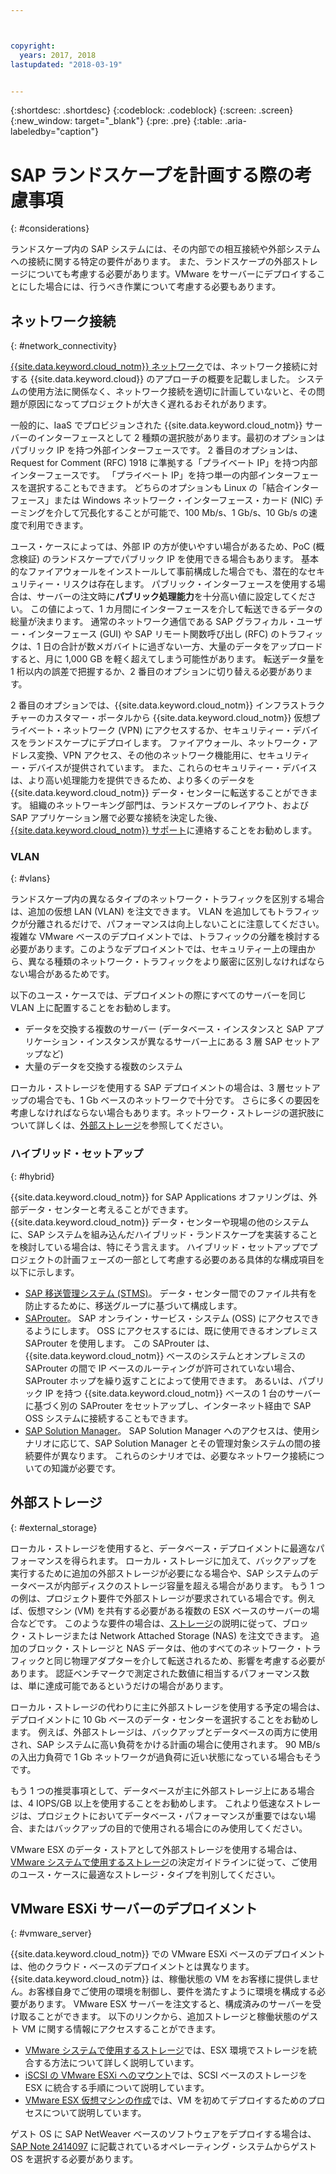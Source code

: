 ```yaml
---



copyright:
  years: 2017, 2018
lastupdated: "2018-03-19"


---
```


{:shortdesc: .shortdesc}
{:codeblock: .codeblock}
{:screen: .screen}
{:new_window: target="_blank"}
{:pre: .pre}
{:table: .aria-labeledby="caption"}

# SAP ランドスケープを計画する際の考慮事項
{: #considerations}

ランドスケープ内の SAP システムには、その内部での相互接続や外部システムへの接続に関する特定の要件があります。 また、ランドスケープの外部ストレージについても考慮する必要があります。VMware をサーバーにデプロイすることにした場合には、行うべき作業について考慮する必要もあります。

## ネットワーク接続
{: #network_connectivity}

[{{site.data.keyword.cloud_notm}} ネットワーク](/docs/infrastructure/sap-netweaver/sap-about.html#ibm_cloud_network)では、ネットワーク接続に対する {{site.data.keyword.cloud}} のアプローチの概要を記載しました。 システムの使用方法に関係なく、ネットワーク接続を適切に計画していないと、その問題が原因になってプロジェクトが大きく遅れるおそれがあります。 

一般的に、IaaS でプロビジョンされた {{site.data.keyword.cloud_notm}} サーバーのインターフェースとして 2 種類の選択肢があります。最初のオプションはパブリック IP を持つ外部インターフェースです。 2 番目のオプションは、Request for Comment (RFC) 1918 に準拠する「プライベート IP」を持つ内部インターフェースです。 「プライベート IP」を持つ単一の内部インターフェースを選択することもできます。 どちらのオプションも Linux の「結合インターフェース」または Windows ネットワーク・インターフェース・カード (NIC) チーミングを介して冗長化することが可能で、100 Mb/s、1 Gb/s、10 Gb/s の速度で利用できます。

ユース・ケースによっては、外部 IP の方が使いやすい場合があるため、PoC (概念検証) のランドスケープでパブリック IP を使用できる場合もあります。 基本的なファイアウォールをインストールして事前構成した場合でも、潜在的なセキュリティー・リスクは存在します。 パブリック・インターフェースを使用する場合は、サーバーの注文時に**パブリック処理能力**を十分高い値に設定してください。 この値によって、1 カ月間にインターフェースを介して転送できるデータの総量が決まります。 通常のネットワーク通信である SAP グラフィカル・ユーザー・インターフェース (GUI) や SAP リモート関数呼び出し (RFC) のトラフィックは、1 日の合計が数メガバイトに過ぎない一方、大量のデータをアップロードすると、月に 1,000 GB を軽く超えてしまう可能性があります。 転送データ量を 1 桁以内の誤差で把握するか、2 番目のオプションに切り替える必要があります。

2 番目のオプションでは、{{site.data.keyword.cloud_notm}} インフラストラクチャーのカスタマー・ポータルから {{site.data.keyword.cloud_notm}} 仮想プライベート・ネットワーク (VPN) にアクセスするか、セキュリティー・デバイスをランドスケープにデプロイします。 ファイアウォール、ネットワーク・アドレス変換、VPN アクセス、その他のネットワーク機能用に、セキュリティー・デバイスが提供されています。 また、これらのセキュリティー・デバイスは、より高い処理能力を提供できるため、より多くのデータを {{site.data.keyword.cloud_notm}} データ・センターに転送することができます。 組織のネットワーキング部門は、ランドスケープのレイアウト、および SAP アプリケーション層で必要な接続を決定した後、[{{site.data.keyword.cloud_notm}} サポート](https://console.bluemix.net/docs/get-support/howtogetsupport.html#getting-customer-support)に連絡することをお勧めします。

### VLAN
{: #vlans}

ランドスケープ内の異なるタイプのネットワーク・トラフィックを区別する場合は、追加の仮想 LAN (VLAN) を注文できます。 VLAN を追加してもトラフィックが分離されるだけで、パフォーマンスは向上しないことに注意してください。 複雑な VMware ベースのデプロイメントでは、トラフィックの分離を検討する必要があります。このようなデプロイメントでは、セキュリティー上の理由から、異なる種類のネットワーク・トラフィックをより厳密に区別しなければならない場合があるためです。

以下のユース・ケースでは、デプロイメントの際にすべてのサーバーを同じ VLAN 上に配置することをお勧めします。
  *	データを交換する複数のサーバー (データベース・インスタンスと SAP アプリケーション・インスタンスが異なるサーバー上にある 3 層 SAP セットアップなど)
  *	大量のデータを交換する複数のシステム

ローカル・ストレージを使用する SAP デプロイメントの場合は、3 層セットアップの場合でも、1 Gb ベースのネットワークで十分です。 さらに多くの要因を考慮しなければならない場合もあります。ネットワーク・ストレージの選択肢について詳しくは、[外部ストレージ](/docs/infrastructure/sap-netweaver/sap-considerations.html#external_storage)を参照してください。

### ハイブリッド・セットアップ
{: #hybrid}

{{site.data.keyword.cloud_notm}} for SAP Applications オファリングは、外部データ・センターと考えることができます。{{site.data.keyword.cloud_notm}} データ・センターや現場の他のシステムに、SAP システムを組み込んだハイブリッド・ランドスケープを実装することを検討している場合は、特にそう言えます。 ハイブリッド・セットアップでプロジェクトの計画フェーズの一部として考慮する必要のある具体的な構成項目を以下に示します。

  *	[SAP 移送管理システム (STMS)](https://help.sap.com/saphelp_me60/helpdata/en/c4/6045377b52253de10000009b38f889/frameset.htm)。 データ・センター間でのファイル共有を防止するために、移送グループに基づいて構成します。
  *	[SAProuter](https://support.sap.com/en/tools/connectivity-tools/saprouter.html)。 SAP オンライン・サービス・システム (OSS) にアクセスできるようにします。 OSS にアクセスするには、既に使用できるオンプレミス SAProuter を使用します。 この SAProuter は、{{site.data.keyword.cloud_notm}} ベースのシステムとオンプレミスの SAProuter の間で IP ベースのルーティングが許可されていない場合、SAProuter ホップを繰り返すことによって使用できます。 あるいは、パブリック IP を持つ {{site.data.keyword.cloud_notm}} ベースの 1 台のサーバーに基づく別の SAProuter をセットアップし、インターネット経由で SAP OSS システムに接続することもできます。
  *	[SAP Solution Manager](https://support.sap.com/en/solution-manager.html)。 SAP Solution Manager へのアクセスは、使用シナリオに応じて、SAP Solution Manager とその管理対象システムの間の接続要件が異なります。 これらのシナリオでは、必要なネットワーク接続についての知識が必要です。  

## 外部ストレージ
{: #external_storage}

ローカル・ストレージを使用すると、データベース・デプロイメントに最適なパフォーマンスを得られます。 ローカル・ストレージに加えて、バックアップを実行するために追加の外部ストレージが必要になる場合や、SAP システムのデータベースが内部ディスクのストレージ容量を超える場合があります。 もう 1 つの例は、プロジェクト要件で外部ストレージが要求されている場合です。例えば、仮想マシン (VM) を共有する必要がある複数の ESX ベースのサーバーの場合などです。 このような要件の場合は、[ストレージ](/docs/infrastructure/sap-netweaver/sap-general-iaas-concepts.html#storage)の説明に従って、ブロック・ストレージまたは Network Attached Storage (NAS) を注文できます。 追加のブロック・ストレージと NAS データは、他のすべてのネットワーク・トラフィックと同じ物理アダプターを介して転送されるため、影響を考慮する必要があります。 認証ベンチマークで測定された数値に相当するパフォーマンス数は、単に達成可能であるというだけの場合があります。

ローカル・ストレージの代わりに主に外部ストレージを使用する予定の場合は、デプロイメントに 10 Gb ベースのデータ・センターを選択することをお勧めします。 例えば、外部ストレージは、バックアップとデータベースの両方に使用され、SAP システムに高い負荷をかける計画の場合に使用されます。 90 MB/s の入出力負荷で 1 Gb ネットワークが過負荷に近い状態になっている場合もそうです。

もう 1 つの推奨事項として、データベースが主に外部ストレージ上にある場合は、4 IOPS/GB 以上を使用することをお勧めします。 これより低速なストレージは、プロジェクトにおいてデータベース・パフォーマンスが重要ではない場合、またはバックアップの目的で使用される場合にのみ使用してください。

VMware ESX のデータ・ストアとして外部ストレージを使用する場合は、[VMware システムで使用するストレージ](https://console.bluemix.net/docs/infrastructure/vmware/select-storage-option-use-vmware.html#storage-to-use-with-vmware-systems)の決定ガイドラインに従って、ご使用のユース・ケースに最適なストレージ・タイプを判別してください。

## VMware ESXi サーバーのデプロイメント
{: #vmware_server}

{{site.data.keyword.cloud_notm}} での VMware ESXi ベースのデプロイメントは、他のクラウド・ベースのデプロイメントとは異なります。 {{site.data.keyword.cloud_notm}} は、稼働状態の VM をお客様に提供しません。お客様自身でご使用の環境を制御し、要件を満たすように環境を構成する必要があります。 VMware ESX サーバーを注文すると、構成済みのサーバーを受け取ることができます。 以下のリンクから、追加ストレージと稼働状態のゲスト VM に関する情報にアクセスすることができます。

  *	[VMware システムで使用するストレージ](https://console.bluemix.net/docs/infrastructure/vmware/select-storage-option-use-vmware.html#storage-to-use-with-vmware-systems)では、ESX 環境でストレージを統合する方法について詳しく説明しています。
  * [iSCSI の VMware ESXi へのマウント](https://console.bluemix.net/docs/infrastructure/vmware/mounting-iscsi-vmware-esxi.html#mounting-iscsi-vmware-esxi)では、SCSI ベースのストレージを ESX に統合する手順について説明しています。
  * [VMware ESX 仮想マシンの作成](https://console.bluemix.net/docs/infrastructure/vmware/vmware-esx-create-virtual-machine.html#creating-a-vmware-esx-virtual-machine)では、VM を初めてデプロイするためのプロセスについて説明しています。

ゲスト OS に SAP NetWeaver ベースのソフトウェアをデプロイする場合は、[SAP Note 2414097](https://launchpad.support.sap.com/#/notes/2414097) に記載されているオペレーティング・システムからゲスト OS を選択する必要があります。
